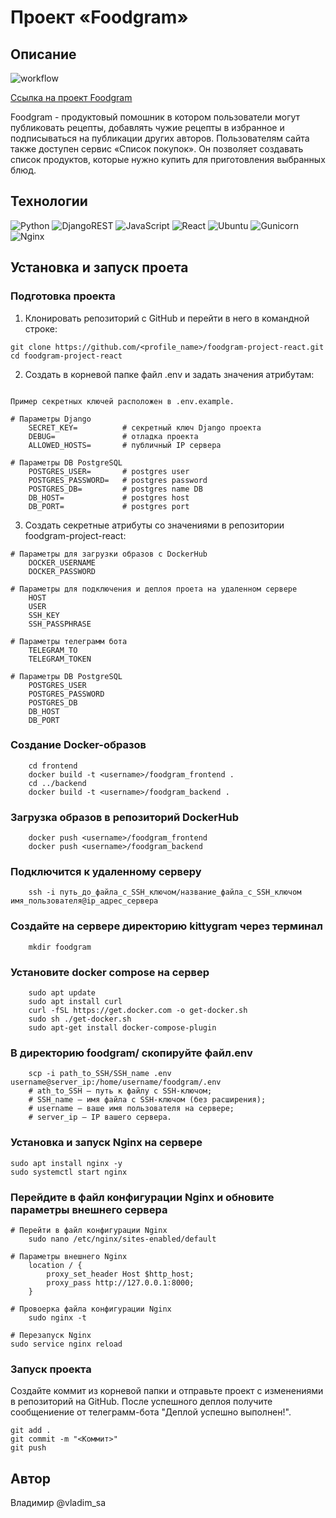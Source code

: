 # Проект «Foodgram»
## Описание
![workflow](https://github.com/13vladimir/foodgram-project-react/actions/workflows/main.yml/badge.svg)

[Ссылка на проект Foodgram](https://pttptt.servehttp.com)

Foodgram - продуктовый помошник в котором пользователи могут публиковать рецепты, добавлять чужие рецепты в избранное и подписываться на публикации других авторов. 
Пользователям сайта также доступен сервис «Список покупок». Он позволяет создавать список продуктов, которые нужно купить для приготовления выбранных блюд.

## Технологии
![Python](https://img.shields.io/badge/python-3670A0?style=for-the-badge&logo=python&logoColor=ffdd54) ![DjangoREST](https://img.shields.io/badge/DJANGO-REST-ff1709?style=for-the-badge&logo=django&logoColor=white&color=ff1709&labelColor=blue) ![JavaScript](https://img.shields.io/badge/javascript-%23323330.svg?style=for-the-badge&logo=javascript&logoColor=%23F7DF1E) ![React](https://img.shields.io/badge/react-%2320232a.svg?style=for-the-badge&logo=react&logoColor=%2361DAFB) ![Ubuntu](https://img.shields.io/badge/Ubuntu-E95420?style=for-the-badge&logo=ubuntu&logoColor=white) ![Gunicorn](https://img.shields.io/badge/gunicorn-%298729.svg?style=for-the-badge&logo=gunicorn&logoColor=white) ![Nginx](https://img.shields.io/badge/nginx-%23009639.svg?style=for-the-badge&logo=nginx&logoColor=white)

## Установка и запуск проета
### Подготовка проекта

1. Клонировать репозиторий c GitHub и перейти в него в командной строке:
```
git clone https://github.com/<profile_name>/foodgram-project-react.git
cd foodgram-project-react
```

2. Создать в корневой папке файл .env и задать значения атрибутам:
```

Пример секретных ключей расположен в .env.example.

# Параметры Django
    SECRET_KEY=          # секретный ключ Django проекта
    DEBUG=               # отладка проекта
    ALLOWED_HOSTS=       # публичный IP сервера

# Параметры DB PostgreSQL
    POSTGRES_USER=       # postgres user
    POSTGRES_PASSWORD=   # postgres password
    POSTGRES_DB=         # postgres name DB
    DB_HOST=             # postgres host
    DB_PORT=             # postgres port
```

3. Создать секретные атрибуты со значениями в репозитории foodgram-project-react:
```
# Параметры для загрузки образов с DockerHub 
    DOCKER_USERNAME
    DOCKER_PASSWORD

# Параметры для подключения и деплоя проета на удаленном сервере
    HOST
    USER
    SSH_KEY
    SSH_PASSPHRASE

# Параметры телеграмм бота
    TELEGRAM_TO
    TELEGRAM_TOKEN

# Параметры DB PostgreSQL
    POSTGRES_USER
    POSTGRES_PASSWORD
    POSTGRES_DB
    DB_HOST
    DB_PORT
```

### Создание Docker-образов
```
    cd frontend
    docker build -t <username>/foodgram_frontend .
    cd ../backend
    docker build -t <username>/foodgram_backend .
```

### Загрузка образов в репозиторий DockerHub 
```
    docker push <username>/foodgram_frontend
    docker push <username>/foodgram_backend
```

### Подключится к удаленному серверу
```
    ssh -i путь_до_файла_с_SSH_ключом/название_файла_с_SSH_ключом имя_пользователя@ip_адрес_сервера 
```

### Создайте на сервере директорию kittygram через терминал
```
    mkdir foodgram
```

### Установите docker compose на сервер

```
    sudo apt update
    sudo apt install curl
    curl -fSL https://get.docker.com -o get-docker.sh
    sudo sh ./get-docker.sh
    sudo apt-get install docker-compose-plugin
```

### В директорию foodgram/ скопируйте файл.env
```
    scp -i path_to_SSH/SSH_name .env username@server_ip:/home/username/foodgram/.env
    # ath_to_SSH — путь к файлу с SSH-ключом;
    # SSH_name — имя файла с SSH-ключом (без расширения);
    # username — ваше имя пользователя на сервере;
    # server_ip — IP вашего сервера.
```

### Установка и запуск Nginx на сервере
```
sudo apt install nginx -y
sudo systemctl start nginx
```

### Перейдите в файл конфигурации Nginx и обновите параметры внешнего сервера
```
# Перейти в файл конфигурации Nginx
    sudo nano /etc/nginx/sites-enabled/default

# Параметры внешнего Nginx 
    location / {
        proxy_set_header Host $http_host;
        proxy_pass http://127.0.0.1:8000;
    }
    
# Провоерка файла конфигурации Nginx 
    sudo nginx -t

# Перезапуск Nginx
sudo service nginx reload
```

### Запуск проекта 
 Создайте коммит из корневой папки и отправьте проект с изменениями в репозиторий на GitHub. После успешного деплоя получите сообщениение от телеграмм-бота "Деплой успешно выполнен!".
 ```
 git add .
 git commit -m "<Коммит>"
 git push
 ```
 
 ## Автор
Владимир
@vladim_sa
